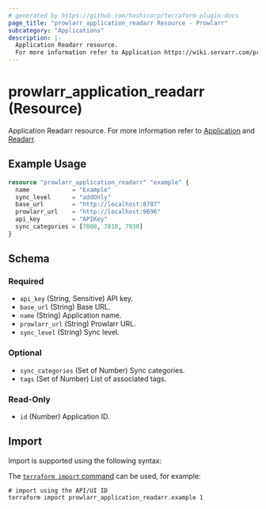 ```yaml
---
# generated by https://github.com/hashicorp/terraform-plugin-docs
page_title: "prowlarr_application_readarr Resource - Prowlarr"
subcategory: "Applications"
description: |-
  Application Readarr resource.
  For more information refer to Application https://wiki.servarr.com/prowlarr/settings#applications and Readarr https://wiki.servarr.com/prowlarr/supported#readarr.
---
```


# prowlarr_application_readarr (Resource)

<!-- subcategory:Applications -->
Application Readarr resource.
For more information refer to [Application](https://wiki.servarr.com/prowlarr/settings#applications) and [Readarr](https://wiki.servarr.com/prowlarr/supported#readarr).

## Example Usage

```terraform
resource "prowlarr_application_readarr" "example" {
  name            = "Example"
  sync_level      = "addOnly"
  base_url        = "http://localhost:8787"
  prowlarr_url    = "http://localhost:9696"
  api_key         = "APIKey"
  sync_categories = [7000, 7010, 7030]
}
```

<!-- schema generated by tfplugindocs -->
## Schema

### Required

- `api_key` (String, Sensitive) API key.
- `base_url` (String) Base URL.
- `name` (String) Application name.
- `prowlarr_url` (String) Prowlarr URL.
- `sync_level` (String) Sync level.

### Optional

- `sync_categories` (Set of Number) Sync categories.
- `tags` (Set of Number) List of associated tags.

### Read-Only

- `id` (Number) Application ID.

## Import

Import is supported using the following syntax:

The [`terraform import` command](https://developer.hashicorp.com/terraform/cli/commands/import) can be used, for example:

```shell
# import using the API/UI ID
terraform import prowlarr_application_readarr.example 1
```

